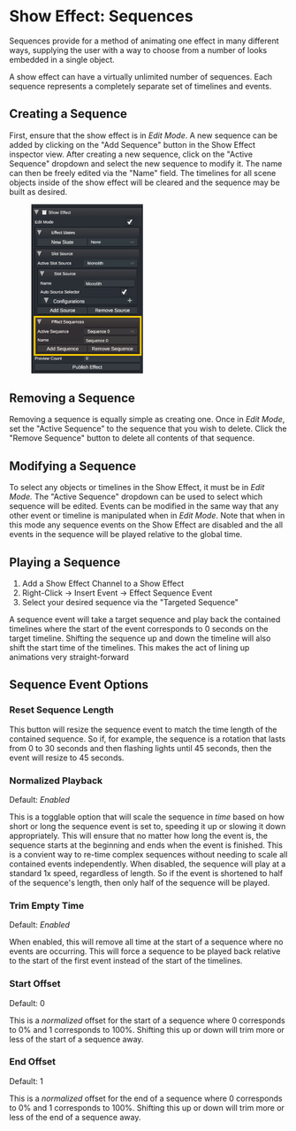 # Show Effect: Sequences

Sequences provide for a method of animating one effect in many different ways, supplying the user with a way to choose from a number of looks embedded in a single object.&#x20;

A show effect can have a virtually unlimited number of sequences. Each sequence represents a completely separate set of timelines and events.

## Creating a Sequence

First, ensure that the show effect is in _Edit Mode_. A new sequence can be added by clicking on the "Add Sequence" button in the Show Effect inspector view. After creating a new sequence, click on the "Active Sequence" dropdown and select the new sequence to modify it. The name can then be freely edited via the "Name" field. The timelines for all scene objects inside of the show effect will be cleared and the sequence may be built as desired.

<figure><img src="../../../.gitbook/assets/Show_Effect_Sequence_Panel.png" alt="" width="202"><figcaption></figcaption></figure>

## Removing a Sequence

Removing a sequence is equally simple as creating one. Once in _Edit Mode_, set the "Active Sequence" to the sequence that you wish to delete. Click the "Remove Sequence" button to delete all contents of that sequence.

## Modifying a Sequence

To select any objects or timelines in the Show Effect, it must be in _Edit Mode._ The "Active Sequence" dropdown can be used to select which sequence will be edited. Events can be modified in the same way that any other event or timeline is manipulated when in _Edit Mode_. Note that when in this mode any sequence events on the Show Effect are disabled and the all events in the sequence will be played relative to the global time.&#x20;

## Playing a Sequence

1. Add a Show Effect Channel to a Show Effect
2. Right-Click -> Insert Event -> Effect Sequence Event
3. Select your desired sequence via the "Targeted Sequence"

A sequence event will take a target sequence and play back the contained timelines where the start of the event corresponds to 0 seconds on the target timeline. Shifting the sequence up and down the timeline will also shift the start time of the timelines. This makes the act of lining up animations very straight-forward

## Sequence Event Options

### Reset Sequence Length

This button will resize the sequence event to match the time length of the contained sequence. So if, for example, the sequence is a rotation that lasts from 0 to 30 seconds and then flashing lights until 45 seconds, then the event will resize to 45 seconds.

### Normalized Playback

Default: _Enabled_

This is a togglable option that will scale the sequence in _time_ based on how short or long the sequence event is set to, speeding it up or slowing it down appropriately. This will ensure that no matter how long the event is, the sequence starts at the beginning and ends when the event is finished. This is a convient way to re-time complex sequences without needing to scale all contained events independently. When disabled, the sequence will play at a standard 1x speed, regardless of length. So if the event is shortened to half of the sequence's length, then only half of the sequence will be played.

### Trim Empty Time

Default: _Enabled_

When enabled, this will remove all time at the start of a sequence where no events are occurring. This will force a sequence to be played back relative to the start of the first event instead of the start of the timelines.

### Start Offset

Default: 0

This is a _normalized_ offset for the start of a sequence where 0 corresponds to 0% and 1 corresponds to 100%. Shifting this up or down will trim more or less of the start of a sequence away.

### End Offset

Default: 1

This is a _normalized_ offset for the end of a sequence where 0 corresponds to 0% and 1 corresponds to 100%. Shifting this up or down will trim more or less of the end of a sequence away.
